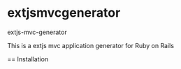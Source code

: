 extjsmvcgenerator
=================

extjs-mvc-generator


This is a extjs mvc application generator for Ruby on Rails

== Installation 

